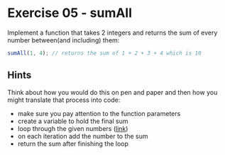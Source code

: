 # Exercise 05 - sumAll

Implement a function that takes 2 integers and returns the sum of every number between(and including) them:

```javascript
sumAll(1, 4); // returns the sum of 1 + 2 + 3 + 4 which is 10
```

## Hints

Think about how you would do this on pen and paper and then how you might translate that process into code:

-   make sure you pay attention to the function parameters
-   create a variable to hold the final sum
-   loop through the given numbers ([link](https://developer.mozilla.org/en-US/docs/Web/JavaScript/Guide/Loops_and_iteration))
-   on each iteration add the number to the sum
-   return the sum after finishing the loop
